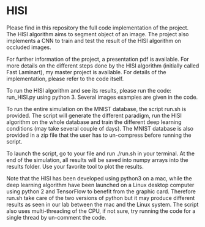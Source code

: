 # HISI

Please find in this repository the full code implementation of the project. 
The HISI algorithm aims to segment object of an image. The project also implements a CNN to train and test the result of the HISI algorithm on occluded images. 

For further information of the project, a presentation pdf is available. For more details on the different steps done by the HISI algorithm (initially called Fast Laminart), my master project is available. For details of the implementation, please refer to the code itself. 

To run the HISI algorithm and see its results, please run the code: run_HISI.py using python 3. Several images examples are given in the code. 

To run the entire simulation on the MNIST database, the script run.sh is provided. The script will generate the different paradigm, run the HISI algorithm on the whole database and train the different deep learning conditions (may take several couple of days). The MNIST database is also provided in a zip file that the user has to un-compress before running the script. 

To launch the script, go to your file and run ./run.sh in your terminal. At the end of the simulation, all results will be saved into numpy arrays into the results folder. Use your favorite tool to plot the results. 
 
Note that the HISI has been developed using python3 on a mac, while the deep learning algorithm have been launched on a Linux desktop computer using python 2 and TensorFlow to benefit from the graphic card. Therefore run.sh take care of the two versions of python but it may produce different results as seen in our lab between the mac and the Linux system. The script also uses multi-threading of the CPU, if not sure, try running the code for a single thread by un-comment the code. 
